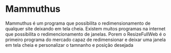 # Mammuthus

Mammuthus é um programa que possibilita o redimensionamento de qualquer site deixando em tela cheia. Existem muitos programas na internet que possibilita o redimencionamento de janelas. Porem o ResizeFullWeb é o primeiro programa do mercado capaz de redimensionar e deixar uma janela em tela cheia e personalizar o tamnanho e posição desejada
